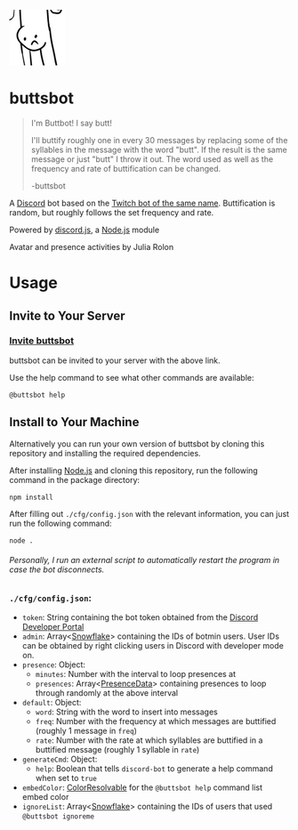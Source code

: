 ![buttsbot Avatar](./assets/images/avatar-small.png)

# buttsbot

> I'm Buttbot! I say butt!
> 
> I'll buttify roughly one in every 30 messages by replacing some of the syllables in the message with the word "butt". If the result is the same message or just "butt" I throw it out. The word used as well as the frequency and rate of buttification can be changed.
> 
> -buttsbot

A [Discord](https://discord.com/) bot based on the [Twitch bot of the same name](https://www.twitch.tv/buttsbot/about). Buttification is random, but roughly follows the set frequency and rate.

Powered by [discord.js](https://discord.js.org/#/), a [Node.js](https://nodejs.org/) module

Avatar and presence activities by Julia Rolon

# Usage

## Invite to Your Server

### [Invite buttsbot](https://discord.com/api/oauth2/authorize?client_id=780539847764082768&permissions=265216&scope=bot)

buttsbot can be invited to your server with the above link.

Use the help command to see what other commands are available:
```
@buttsbot help
```

## Install to Your Machine

Alternatively you can run your own version of buttsbot by cloning this repository and installing the required dependencies.

After installing [Node.js](https://nodejs.org/) and cloning this repository, run the following command in the package directory:

```
npm install
```

After filling out `./cfg/config.json` with the relevant information, you can just run the following command:

```
node .
```

###### Personally, I run an external script to automatically restart the program in case the bot disconnects.

### `./cfg/config.json`:

- `token`: String containing the bot token obtained from the [Discord Developer Portal](https://discord.com/developers/applications)
- `admin`: Array\<[Snowflake](https://discord.js.org/#/docs/main/stable/typedef/Snowflake)> containing the IDs of botmin users. User IDs can be obtained by right clicking users in Discord with developer mode on.
- `presence`: Object:
    - `minutes`: Number with the interval to loop presences at
    - `presences`: Array\<[PresenceData](https://discord.js.org/#/docs/main/stable/typedef/PresenceData)> containing presences to loop through randomly at the above interval
- `default`: Object:
    - `word`: String with the word to insert into messages
    - `freq`: Number with the frequency at which messages are buttified (roughly 1 message in `freq`)
    - `rate`: Number with the rate at which syllables are buttified in a buttified message (roughly 1 syllable in `rate`)
- `generateCmd`: Object:
    - `help`: Boolean that tells `discord-bot` to generate a help command when set to `true`
- `embedColor`: [ColorResolvable](https://discord.js.org/#/docs/main/stable/typedef/ColorResolvable) for the `@buttsbot help` command list embed color
- `ignoreList`: Array\<[Snowflake](https://discord.js.org/#/docs/main/stable/typedef/Snowflake)> containing the IDs of users that used `@buttsbot ignoreme`
